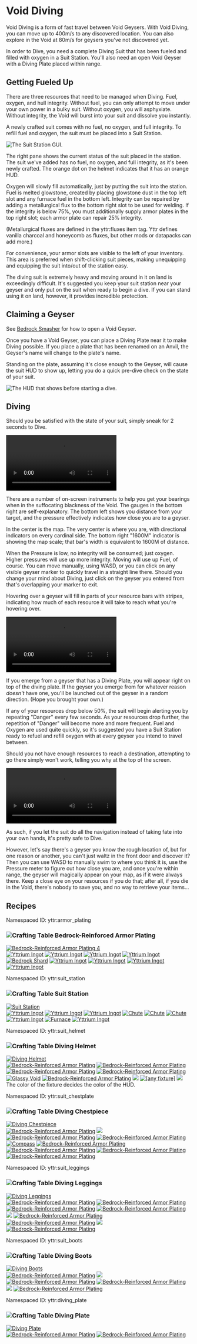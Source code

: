 # Void Diving

Void Diving is a form of fast travel between Void Geysers. With Void Diving, you can move up to
400m/s to any discovered location. You can also explore in the Void at 80m/s for geysers you've not
discovered yet.

In order to Dive, you need a complete Diving Suit that has been fueled and filled with
oxygen in a Suit Station. You'll also need an open Void Geyser with a Diving Plate placed within
range.

## Getting Fueled Up
There are three resources that need to be managed when Diving. Fuel, oxygen, and hull integrity.
Without fuel, you can only attempt to move under your own power in a bulky suit. Without oxygen,
you will asphyxiate. Without integrity, the Void will burst into your suit and dissolve you
instantly.

A newly crafted suit comes with no fuel, no oxygen, and full integrity. To refill fuel and oxygen,
the suit must be placed into a Suit Station.

![The Suit Station GUI.](../img/station1.png)

The right pane shows the current status of the suit placed in the station. The suit we've added
has no fuel, no oxygen, and full integrity, as it's been newly crafted. The orange dot on the
helmet indicates that it has an orange HUD.

Oxygen will slowly fill automatically, just by putting the suit into the station. Fuel is melted
glowstone, created by placing glowstone dust in the top left slot and any furnace fuel in the
bottom left. Integrity can be repaired by adding a metallurgical flux to the bottom right slot to
be used for welding. If the integrity is below 75%, you must additionally supply armor plates in
the top right slot; each armor plate can repair 25% integrity.

(Metallurgical fluxes are defined in the yttr:fluxes item tag. Yttr defines vanilla charcoal and
honeycomb as fluxes, but other mods or datapacks can add more.)

For convenience, your armor slots are visible to the left of your inventory. This area is preferred
when shift-clicking suit pieces, making unequipping and equipping the suit into/out of the station
easy.

The diving suit is extremely heavy and moving around in it on land is exceedingly difficult. It's
suggested you keep your suit station near your geyser and only put on the suit when ready to begin
a dive. If you can stand using it on land, however, it provides incredible protection.

## Claiming a Geyser
See [Bedrock Smasher](../bedrock_smasher) for how to open a Void Geyser.

Once you have a Void Geyser, you can place a Diving Plate near it to make Diving possible. If you
place a plate that has been renamed on an Anvil, the Geyser's name will change to the plate's name.

Standing on the plate, assuming it's close enough to the Geyser, will cause the suit HUD to show up,
letting you do a quick pre-dive check on the state of your suit.

![The HUD that shows before starting a dive.](../img/dive_hud.png)

## Diving

Should you be satisfied with the state of your suit, simply sneak for 2 seconds to Dive.

<video src="../img/dive.mp4" controls></video>

There are a number of on-screen instruments to help you get your bearings when in the suffocating
blackness of the Void. The gauges in the bottom right are self-explanatory. The bottom left shows
you distance from your target, and the pressure effectively indicates how close you are to a geyser.

In the center is the map. The very center is where you are, with directional indicators on every
cardinal side. The bottom right "1600M" indicator is showing the map scale; that bar's width is
equivalent to 1600M of distance.

When the Pressure is low, no integrity will be consumed; just oxygen. Higher pressures will use up
more integrity. Moving will use up Fuel, of course. You can move manually, using WASD, or you can
click on any visible geyser marker to quickly travel in a straight line there. Should you change
your mind about Diving, just click on the geyser you entered from that's overlapping your marker to
exit.

Hovering over a geyser will fill in parts of your resource bars with stripes, indicating how much
of each resource it will take to reach what you're hovering over.

<video src="../img/travel.mp4" controls></video>

If you emerge from a geyser that has a Diving Plate, you will appear right on top of the diving
plate. If the geyser you emerge from for whatever reason *doesn't* have one, you'll be launched out
of the geyser in a random direction. (Hope you brought your own.)

If any of your resources drop below 50%, the suit will begin alerting you by repeating "Danger"
every few seconds. As your resources drop further, the repetition of "Danger" will become more and
more frequent. Fuel and Oxygen are used quite quickly, so it's suggested you have a Suit Station
ready to refuel and refill oxygen with at every geyser you intend to travel between.

Should you not have enough resources to reach a destination, attempting to go there simply won't
work, telling you why at the top of the screen.

<video src="../img/danger.mp4" controls></video>

As such, if you let the suit do all the navigation instead of taking fate into your own hands, it's
pretty safe to Dive.

However, let's say there's a geyser you know the rough location of, but for one reason or another,
you can't just waltz in the front door and discover it? Then you can use WASD to manually
swim to where you think it is, use the Pressure meter to figure out how close you are, and once
you're within range, the geyser will magically appear on your map, as if it were always there. Keep
a close eye on your resources if you do that; after all, if you die in the Void, there's nobody to
save you, and no way to retrieve your items...

## Recipes

<span class="aside">Namespaced ID: <span>yttr:armor_plating</span></span>
### <img class="symbolic" title="Crafting Table" src="../img/symbolic/crafting_table.png"/> Bedrock-Reinforced Armor Plating
<div class="recipe" title="Namespaced ID: yttr:armor_plating">
	<a href="#" class="output">
		<img title="Bedrock-Reinforced Armor Plating" src="../img/item/armor_plating.png"/>
		<span class="quantity">4</span>
	</a>
	<div class="input">
		<a href="../yttrium"><img title="Yttrium Ingot" src="../img/item/yttrium_ingot.png"/></a>
		<a href="../yttrium"><img title="Yttrium Ingot" src="../img/item/yttrium_ingot.png"/></a>
		<a href="../yttrium"><img title="Yttrium Ingot" src="../img/item/yttrium_ingot.png"/></a>
		<a href="../yttrium"><img title="Yttrium Ingot" src="../img/item/yttrium_ingot.png"/></a>
		<a href="../bedrock_shard"><img title="Bedrock Shard" src="../img/item/bedrock_shard.png"/></a>
		<a href="../yttrium"><img title="Yttrium Ingot" src="../img/item/yttrium_ingot.png"/></a>
		<a href="../yttrium"><img title="Yttrium Ingot" src="../img/item/yttrium_ingot.png"/></a>
		<a href="../yttrium"><img title="Yttrium Ingot" src="../img/item/yttrium_ingot.png"/></a>
		<a href="../yttrium"><img title="Yttrium Ingot" src="../img/item/yttrium_ingot.png"/></a>
	</div>
</div>

<span class="aside">Namespaced ID: <span>yttr:suit_station</span></span>
### <img class="symbolic" title="Crafting Table" src="../img/symbolic/crafting_table.png"/> Suit Station
<div class="recipe" title="Namespaced ID: yttr:suit_station">
	<a href="#" class="output">
		<img title="Suit Station" src="../img/item/suit_station.png"/>
	</a>
	<div class="input">
		<a href="../yttrium"><img title="Yttrium Ingot" src="../img/item/yttrium_ingot.png"/></a>
		<a href="../yttrium"><img title="Yttrium Ingot" src="../img/item/yttrium_ingot.png"/></a>
		<a href="../yttrium"><img title="Yttrium Ingot" src="../img/item/yttrium_ingot.png"/></a>
		<a href="../chute"><img title="Chute" src="../img/item/chute.png"/></a>
		<a href="../chute"><img title="Chute" src="../img/item/chute.png"/></a>
		<a href="../chute"><img title="Chute" src="../img/item/chute.png"/></a>
		<a href="../yttrium"><img title="Yttrium Ingot" src="../img/item/yttrium_ingot.png"/></a>
		<a href="https://minecraft.fandom.com/wiki/Furnace"><img title="Furnace" src="../img/item/furnace.png"/></a>
		<a href="../yttrium"><img title="Yttrium Ingot" src="../img/item/yttrium_ingot.png"/></a>
	</div>
</div>

<span class="aside">Namespaced ID: <span>yttr:suit_helmet</span></span>
### <img class="symbolic" title="Crafting Table" src="../img/symbolic/crafting_table.png"/> Diving Helmet
<div class="recipe" title="Namespaced ID: yttr:suit_helmet">
	<a href="#" class="output">
		<img title="Diving Helmet" src="../img/item/suit_helmet.png"/>
	</a>
	<div class="input">
		<a href="#"><img title="Bedrock-Reinforced Armor Plating" src="../img/item/armor_plating.png"/></a>
		<a href="#"><img title="Bedrock-Reinforced Armor Plating" src="../img/item/armor_plating.png"/></a>
		<a href="#"><img title="Bedrock-Reinforced Armor Plating" src="../img/item/armor_plating.png"/></a>
		<a href="#"><img title="Bedrock-Reinforced Armor Plating" src="../img/item/armor_plating.png"/></a>
		<a href="../glassy_void"><img title="Glassy Void" src="../img/item/glassy_void.png"/></a>
		<a href="#"><img title="Bedrock-Reinforced Armor Plating" src="../img/item/armor_plating.png"/></a>
		<a href="#"><img src="../img/item/air.png"/></a>
		<a href="../yttrium"><img title="[any fixture]" src="../img/item/fixture_cycle_all.png"/></a>
		<a href="#"><img src="../img/item/air.png"/></a>
	</div>
</div>
The color of the fixture decides the color of the HUD.

<span class="aside">Namespaced ID: <span>yttr:suit_chestplate</span></span>
### <img class="symbolic" title="Crafting Table" src="../img/symbolic/crafting_table.png"/> Diving Chestpiece
<div class="recipe" title="Namespaced ID: yttr:suit_chestplate">
	<a href="#" class="output">
		<img title="Diving Chestpiece" src="../img/item/suit_chestplate.png"/>
	</a>
	<div class="input">
		<a href="#"><img title="Bedrock-Reinforced Armor Plating" src="../img/item/armor_plating.png"/></a>
		<a href="#"><img src="../img/item/air.png"/></a>
		<a href="#"><img title="Bedrock-Reinforced Armor Plating" src="../img/item/armor_plating.png"/></a>
		<a href="#"><img title="Bedrock-Reinforced Armor Plating" src="../img/item/armor_plating.png"/></a>
		<a href="https://minecraft.fandom.com/wiki/Compass"><img title="Compass" src="../img/item/compass.png"/></a>
		<a href="#"><img title="Bedrock-Reinforced Armor Plating" src="../img/item/armor_plating.png"/></a>
		<a href="#"><img title="Bedrock-Reinforced Armor Plating" src="../img/item/armor_plating.png"/></a>
		<a href="#"><img title="Bedrock-Reinforced Armor Plating" src="../img/item/armor_plating.png"/></a>
		<a href="#"><img title="Bedrock-Reinforced Armor Plating" src="../img/item/armor_plating.png"/></a>
	</div>
</div>

<span class="aside">Namespaced ID: <span>yttr:suit_leggings</span></span>
### <img class="symbolic" title="Crafting Table" src="../img/symbolic/crafting_table.png"/> Diving Leggings
<div class="recipe" title="Namespaced ID: yttr:suit_leggings">
	<a href="#" class="output">
		<img title="Diving Leggings" src="../img/item/suit_leggings.png"/>
	</a>
	<div class="input">
		<a href="#"><img title="Bedrock-Reinforced Armor Plating" src="../img/item/armor_plating.png"/></a>
		<a href="#"><img title="Bedrock-Reinforced Armor Plating" src="../img/item/armor_plating.png"/></a>
		<a href="#"><img title="Bedrock-Reinforced Armor Plating" src="../img/item/armor_plating.png"/></a>
		<a href="#"><img title="Bedrock-Reinforced Armor Plating" src="../img/item/armor_plating.png"/></a>
		<a href="#"><img src="../img/item/air.png"/></a>
		<a href="#"><img title="Bedrock-Reinforced Armor Plating" src="../img/item/armor_plating.png"/></a>
		<a href="#"><img title="Bedrock-Reinforced Armor Plating" src="../img/item/armor_plating.png"/></a>
		<a href="#"><img src="../img/item/air.png"/></a>
		<a href="#"><img title="Bedrock-Reinforced Armor Plating" src="../img/item/armor_plating.png"/></a>
	</div>
</div>

<span class="aside">Namespaced ID: <span>yttr:suit_boots</span></span>
### <img class="symbolic" title="Crafting Table" src="../img/symbolic/crafting_table.png"/> Diving Boots
<div class="recipe" title="Namespaced ID: yttr:suit_boots">
	<a href="#" class="output">
		<img title="Diving Boots" src="../img/item/suit_boots.png"/>
	</a>
	<div class="input">
		<a href="#"><img title="Bedrock-Reinforced Armor Plating" src="../img/item/armor_plating.png"/></a>
		<a href="#"><img src="../img/item/air.png"/></a>
		<a href="#"><img title="Bedrock-Reinforced Armor Plating" src="../img/item/armor_plating.png"/></a>
		<a href="#"><img title="Bedrock-Reinforced Armor Plating" src="../img/item/armor_plating.png"/></a>
		<a href="#"><img src="../img/item/air.png"/></a>
		<a href="#"><img title="Bedrock-Reinforced Armor Plating" src="../img/item/armor_plating.png"/></a>
	</div>
</div>

<span class="aside">Namespaced ID: <span>yttr:diving_plate</span></span>
### <img class="symbolic" title="Crafting Table" src="../img/symbolic/crafting_table.png"/> Diving Plate
<div class="recipe" title="Namespaced ID: yttr:diving_plate">
	<a href="#" class="output">
		<img title="Diving Plate" src="../img/item/diving_plate.png"/>
	</a>
	<div class="input">
		<a href="#"><img title="Bedrock-Reinforced Armor Plating" src="../img/item/armor_plating.png"/></a>
		<a href="#"><img title="Bedrock-Reinforced Armor Plating" src="../img/item/armor_plating.png"/></a>
	</div>
</div>

